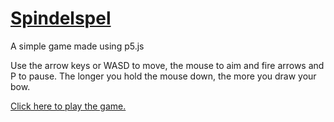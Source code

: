 # [Spindelspel](https://Trymunx.github.io/Spindelspel "Play Game")
A simple game made using p5.js

Use the arrow keys or WASD to move, the mouse to aim and fire arrows and P to pause.
The longer you hold the mouse down, the more you draw your bow.

[Click here to play the game.](https://Trymunx.github.io/Spindelspel)
